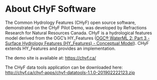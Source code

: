 # About CHyF Software

The Common Hydrology Features (CHyF) open source software, demonstrated on the CHyF Pilot Demo, 
was developed by Refractions Research for Natural Resources Canada. 
CHyF is a hydrological features model derived from the OGC’s HY_Features 
([OGC® WaterML 2: Part 3 - Surface Hydrology Features (HY_Features) - Conceptual Model](http://docs.opengeospatial.org/is/14-111r6/14-111r6.html)). 
CHyF extends HY_Features and provides an implementation.


The demo site is available at: https://chyf.ca/

The CHyF data tools application can be downloaded here: http://chyf.ca/chyf-apps/chyf-datatools-1.1.0-201902222123.zip


